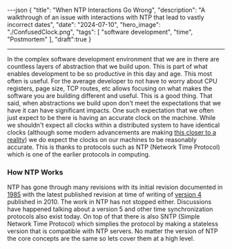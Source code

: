 ---json
{
  "title": "When NTP Interactions Go Wrong",
  "description": "A walkthrough of an issue with interactions with NTP that lead to vastly incorrect dates",
  "date": "2024-07-10",
  "hero_image": "./ConfusedClock.png",
  "tags": [
    "software development",
    "time",
    "Postmortem"
  ],
  "draft":true
}

---

In the complex software development environment that we are in there are countless layers of abstraction that we build upon. This is part of what enables development to be so productive in this day and age. This most often is useful. For the average developer to not have to worry about CPU registers, page size, TCP routes, etc allows focusing on what makes the software you are building different and useful. This is a good thing. That said, when abstractions we build upon don't meet the expectations that we have it can have significant impacts. One such expectation that we often just expect to be there is having an accurate clock on the machine. While we shouldn't expect all clocks within a distributed system to have identical clocks (although some modern advancements are making [this closer to a reality](https://aws.amazon.com/blogs/compute/its-about-time-microsecond-accurate-clocks-on-amazon-ec2-instances/)) we do expect the clocks on our machines to be reasonably accurate. This is thanks to protocols such as NTP (Network Time Protocol) which is one of the earlier protocols in computing. 

### How NTP Works

NTP has gone through many revisions with its initial revision documented in [1985](https://datatracker.ietf.org/doc/html/rfc958) with the latest published revision at time of writing of [version 4](https://datatracker.ietf.org/doc/html/rfc5905) published in 2010. The work in NTP has not stopped either. Discussions have happened talking about a version 5 and other time synchronization protocols also exist today. On top of that there is also SNTP (Simple Network Time Protocol) which simplies the protocol by making a stateless version that is compatible with NTP servers. No matter the version of NTP the core concepts are the same so lets cover them at a high level.
